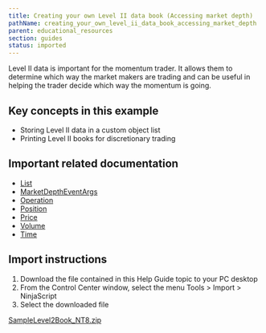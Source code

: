 ```yaml
---
title: Creating your own Level II data book (Accessing market depth)
pathName: creating_your_own_level_ii_data_book_accessing_market_depth
parent: educational_resources
section: guides
status: imported
---
```


Level II data is important for the momentum trader. It allows them to determine which way the market makers are trading and can be useful in helping the trader decide which way the momentum is going.

## Key concepts in this example

* Storing Level II data in a custom object list
* Printing Level II books for discretionary trading

## Important related documentation

* [List](https://msdn.microsoft.com/en-us/library/6sh2ey19(v=vs.110).aspx)
* [MarketDepthEventArgs](marketdeptheventargs)
* [Operation](operations)
* [Position](position)
* [Price](price)
* [Volume](volume.md)
* [Time](time)

## Import instructions

1. Download the file contained in this Help Guide topic to your PC desktop
2. From the Control Center window, select the menu Tools > Import > NinjaScript
3. Select the downloaded file

[SampleLevel2Book_NT8.zip](samples/SampleLevel2Book_NT8.zip)
